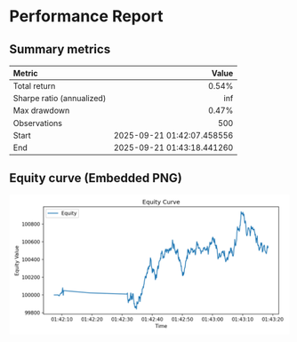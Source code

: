 # Performance Report

## Summary metrics

| Metric | Value |
|:--|--:|
| Total return | 0.54% |
| Sharpe ratio (annualized) | inf |
| Max drawdown | 0.47% |
| Observations | 500 |
| Start | 2025-09-21 01:42:07.458556 |
| End | 2025-09-21 01:43:18.441260 |

## Equity curve (Embedded PNG)

![Equity Curve](equity_curve.png)
